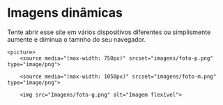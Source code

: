 <!DOCTYPE html>
<html lang="pt-br">
<head>
    <meta charset="UTF-8">
    <meta name="viewport" content="width=device-width, initial-scale=1.0">
    <title>Mídias em HTML5</title>
</head>
<body>
    <h1>Imagens dinâmicas</h1>
    <p>Tente abrir esse site em vários dispositivos diferentes ou simplismente aumente e diminua o tamnho do seu navegador.</p>

    <picture>
        <source media="(max-width: 750px)" srcset="imagens/foto-p.png" type="image/png">
        
        <source media="(max-width: 1050px)" srcset="imagens/foto-m.png" type="image/png">

        <img src="Imagens/foto-g.png" alt="Imagem flexível">
</picture>

</body>
</html>

